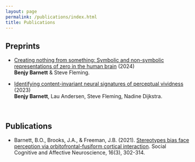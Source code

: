 ```yaml
---
layout: page
permalink: /publications/index.html
title: Publications
---
```


## Preprints

- [Creating nothing from something: Symbolic and non-symbolic representations of zero in the human brain](https://www.biorxiv.org/content/10.1101/2024.01.30.577906v1) (2024)<br> **Benjy Barnett** & Steve Fleming.<br>

- [Identifying content-invariant neural signatures of perceptual vividness](https://www.biorxiv.org/content/10.1101/2022.11.30.518510v3) (2023)<br>
**Benjy Barnett**, Lau Andersen, Steve Fleming, Nadine Dijkstra.<br>

  <br>

## Publications

- Barnett, B.O., Brooks, J.A., & Freeman, J.B. (2021). [Stereotypes bias face perception via orbitofrontal-fusiform cortical interaction](https://www.academic.oup.com/scan/article/16/3/302/6017806). Social Cognitive and Affective Neuroscience, 16(3), 302-314.


  
